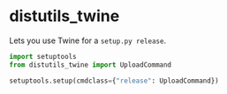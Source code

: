 # distutils_twine

Lets you use Twine for a `setup.py release`.

```python
import setuptools
from distutils_twine import UploadCommand

setuptools.setup(cmdclass={"release": UploadCommand})
```
